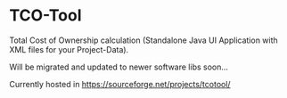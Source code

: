 # TCO-Tool
Total Cost of Ownership calculation (Standalone Java UI Application with XML files for your Project-Data).


Will be migrated and updated to newer software libs soon...

Currently hosted in https://sourceforge.net/projects/tcotool/
